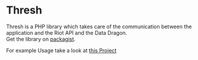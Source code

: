<h1>Thresh</h1>

Thresh is a PHP library which takes care of the communication between the application and the Riot API and the Data Dragon.<br>
Get the library on [packagist](https://packagist.org/packages/petersil98/thresh).

For example Usage take a look at [this Project](https://github.com/Petersil1998/Thresh-Example)
